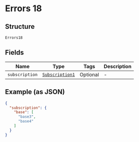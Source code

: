 
# Errors 18

## Structure

`Errors18`

## Fields

| Name | Type | Tags | Description |
|  --- | --- | --- | --- |
| `subscription` | [`Subscription1`](../../doc/models/subscription-1.md) | Optional | - |

## Example (as JSON)

```json
{
  "subscription": {
    "base": [
      "base3",
      "base4"
    ]
  }
}
```

